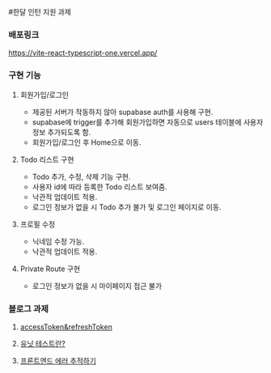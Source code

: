 #한달 인턴 지원 과제

### 배포링크

https://vite-react-typescript-one.vercel.app/

### 구현 기능

1. 회원가입/로그인

   - 제공된 서버가 작동하지 않아 supabase auth를 사용해 구현.
   - supabase에 trigger를 추가해 회원가입하면 자동으로 users 테이블에 사용자 정보 추가되도록 함.
   - 회원가입/로그인 후 Home으로 이동.

2. Todo 리스트 구현

   - Todo 추가, 수정, 삭제 기능 구현.
   - 사용자 id에 따라 등록한 Todo 리스트 보여줌.
   - 낙관적 업데이트 적용.
   - 로그인 정보가 없을 시 Todo 추가 불가 및 로그인 페이지로 이동.

3. 프로필 수정

   - 닉네임 수정 가능.
   - 낙관적 업데이트 적용.

4. Private Route 구현

   - 로그인 정보가 없을 시 마이페이지 접근 불가

### 블로그 과제

1. [accessToken&refreshToken](https://joycie416.tistory.com/entry/%ED%81%B4%EB%9D%BC%EC%9D%B4%EC%96%B8%ED%8A%B8-%EC%9D%B8%EC%A6%9D-%EB%B0%A9%EC%8B%9D-Cookie-Session-Token)

2. [유닛 테스트란?](https://joycie416.tistory.com/entry/%EC%9C%A0%EB%8B%9B-%ED%85%8C%EC%8A%A4%ED%8A%B8-Jest-Mocha-Jasmine-%EA%B0%84%EB%8B%A8-%EB%B9%84%EA%B5%90)

3. [프론트엔드 에러 추적하기](https://joycie416.tistory.com/manage/posts/)
